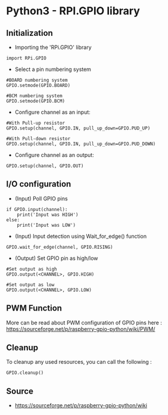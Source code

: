 # Python3 - RPI.GPIO library
## Initialization
- Importing the 'RPi.GPIO' library

```python3 
import RPi.GPIO
```
- Select a pin numbering system

```python3 
#BOARD numbering system
GPIO.setmode(GPIO.BOARD)

#BCM numbering system
GPIO.setmode(GPIO.BCM)
```
- Configure channel as an input:
```python3 
#With Pull-up resistor
GPIO.setup(channel, GPIO.IN, pull_up_down=GPIO.PUD_UP)

#With Pull-down resistor
GPIO.setup(channel, GPIO.IN, pull_up_down=GPIO.PUD_DOWN)
```
- Configure channel as an output:
```python3 
GPIO.setup(channel, GPIO.OUT)
```
## I/O configuration
- (Input) Poll GPIO pins
```python3 
if GPIO.input(channel):
    print('Input was HIGH')
else:
    print('Input was LOW')
```
- (Input) Input detection using Wait_for_edge() function
```python3 
GPIO.wait_for_edge(channel, GPIO.RISING)
```
- (Output) Set GPIO pin as high/low
```python3 
#Set output as high
GPIO.output(<CHANNEL>, GPIO.HIGH)

#Set output as low
GPIO.output(<CHANNEL>, GPIO.LOW)
```
## PWM Function
More can be read about PWM configuration of GPIO pins here : https://sourceforge.net/p/raspberry-gpio-python/wiki/PWM/
## Cleanup
To cleanup any used resources, you can call the following : 
```python3 
GPIO.cleanup()
```
## Source
- https://sourceforge.net/p/raspberry-gpio-python/wiki
